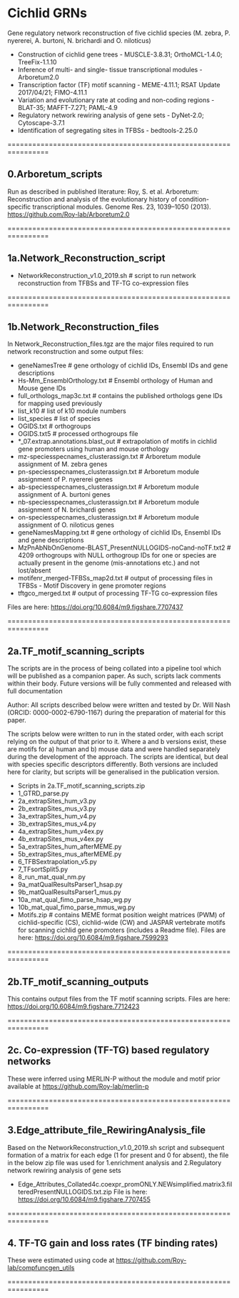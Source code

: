# Cichlid GRNs
Gene regulatory network reconstruction of five cichlid species (M. zebra, P. nyererei, A. burtoni, N. brichardi and O. niloticus)

- Construction of cichlid gene trees - MUSCLE-3.8.31; OrthoMCL-1.4.0; TreeFix-1.1.10 
- Inference of multi- and single- tissue transcriptional modules - Arboretum2.0 
- Transcription factor (TF) motif scanning  - MEME-4.11.1; RSAT Update 2017/04/21; FIMO-4.11.1 
- Variation and evolutionary rate at coding and non-coding regions - BLAT-35; MAFFT-7.271; PAML-4.9 
- Regulatory network rewiring analysis of gene sets - DyNet-2.0; Cytoscape-3.7.1
- Identification of segregating sites in TFBSs - bedtools-2.25.0

================================================================

## 0.Arboretum_scripts

Run as described in published literature: Roy, S. et al. Arboretum: Reconstruction and analysis of the evolutionary history of condition-specific transcriptional modules. Genome Res. 23, 1039–1050 (2013).
https://github.com/Roy-lab/Arboretum2.0

================================================================

## 1a.Network_Reconstruction_script

- NetworkReconstruction_v1.0_2019.sh # script to run network reconstruction from TFBSs and TF-TG co-expression files

================================================================

## 1b.Network_Reconstruction_files

In Network_Reconstruction_files.tgz are the major files required to run network reconstruction and some output files:
- geneNamesTree # gene orthology of cichlid IDs, Ensembl IDs and gene descriptions
- Hs-Mm_EnsemblOrthology.txt # Ensembl orthology of Human and Mouse gene IDs
- full_orthologs_map3c.txt # contains the published orthologs gene IDs for mapping used previously
- list_k10 # list of k10 module numbers
- list_species # list of species
- OGIDS.txt # orthogroups
- OGIDS.txt5 # processed orthogroups file
- *_07.extrap.annotations.blast_out # extrapolation of motifs in cichlid gene promoters using human and mouse orthology 
- mz-speciesspecnames_clusterassign.txt # Arboretum module assignment of M. zebra genes
- pn-speciesspecnames_clusterassign.txt # Arboretum module assignment of P. nyererei genes
- ab-speciesspecnames_clusterassign.txt # Arboretum module assignment of A. burtoni genes
- nb-speciesspecnames_clusterassign.txt # Arboretum module assignment of N. brichardi genes
- on-speciesspecnames_clusterassign.txt # Arboretum module assignment of O. niloticus genes
- geneNamesMapping.txt # gene orthology of cichlid IDs, Ensembl IDs and gene descriptions
- MzPnAbNbOnGenome-BLAST_PresentNULLOGIDS-noCand-noTF.txt2 # 4209 orthogroups with NULL orthogroup IDs for one or species are actually present in the genome (mis-annotations etc.) and not lost/absent
- motifenr_merged-TFBSs_map2d.txt # output of processing files in TFBSs - Motif Discovery in gene promoter regions
- tftgco_merged.txt # output of processing TF-TG co-expression files

Files are here: https://doi.org/10.6084/m9.figshare.7707437

================================================================

## 2a.TF_motif_scanning_scripts

The scripts are in the process of being collated into a pipeline tool which will be published as a companion paper. 
As such, scripts lack comments within their body. Future versions will be fully commented and released with full documentation

Author:
All scripts described below were written and tested by Dr. Will Nash
(ORCID: 0000-0002-6790-1167) during the preparation of material for this paper. 

The scripts below were written to run in the stated order, with each script
relying on the output of that prior to it. Where a and b versions exist, these are
motifs for a) human and b) mouse data and were handled separately
during the development of the approach. The scripts are identical, but deal with
species specific descriptors differently. Both versions are included here for
clarity, but scripts will be generalised in the publication version.

- Scripts in 2a.TF_motif_scanning_scripts.zip
- 1_GTRD_parse.py
- 2a_extrapSites_hum_v3.py
- 2b_extrapSites_mus_v3.py
- 3a_extrapSites_hum_v4.py
- 3b_extrapSites_mus_v4.py
- 4a_extrapSites_hum_v4ex.py
- 4b_extrapSites_mus_v4ex.py
- 5a_extrapSites_hum_afterMEME.py
- 5b_extrapSites_mus_afterMEME.py
- 6_TFBSextrapolation_v5.py
- 7_TFsortSplit5.py
- 8_run_mat_qual_nm.py
- 9a_matQualResultsParser1_hsap.py
- 9b_matQualResultsParser1_mus.py
- 10a_mat_qual_fimo_parse_hsap_wg.py
- 10b_mat_qual_fimo_parse_mmus_wg.py
- Motifs.zip # contains MEME format position weight matrices (PWM) of cichlid-specific (CS), cichlid-wide (CW) and JASPAR vertebrate motifs for scanning cichlid gene promoters (includes a Readme file). Files are here: https://doi.org/10.6084/m9.figshare.7599293

================================================================

## 2b.TF_motif_scanning_outputs

This contains output files from the TF motif scanning scripts.
Files are here: https://doi.org/10.6084/m9.figshare.7712423

================================================================

## 2c. Co-expression (TF-TG) based regulatory networks 

These were inferred using MERLIN-P without the module and motif prior available at https://github.com/Roy-lab/merlin-p

================================================================

## 3.Edge_attribute_file_RewiringAnalysis_file

Based on the NetworkReconstruction_v1.0_2019.sh script and subsequent formation of a matrix for each edge (1 for present and 0 for absent), the file in the below zip file was used for 1.enrichment analysis and 2.Regulatory network rewiring analysis of gene sets 
- Edge_Attributes_Collated4c.coexpr_promONLY.NEWsimplified.matrix3.filteredPresentNULLOGIDS.txt.zip 
File is here: https://doi.org/10.6084/m9.figshare.7707455

================================================================

## 4. TF-TG gain and loss rates (TF binding rates)

These were estimated using code at https://github.com/Roy-lab/compfuncgen_utils

================================================================
